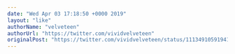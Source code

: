 ```yaml
---
date: "Wed Apr 03 17:18:50 +0000 2019"
layout: "like"
authorName: "velveteen"
authorUrl: "https://twitter.com/vividvelveteen"
originalPost: "https://twitter.com/vividvelveteen/status/1113491059194179585"
---
```

